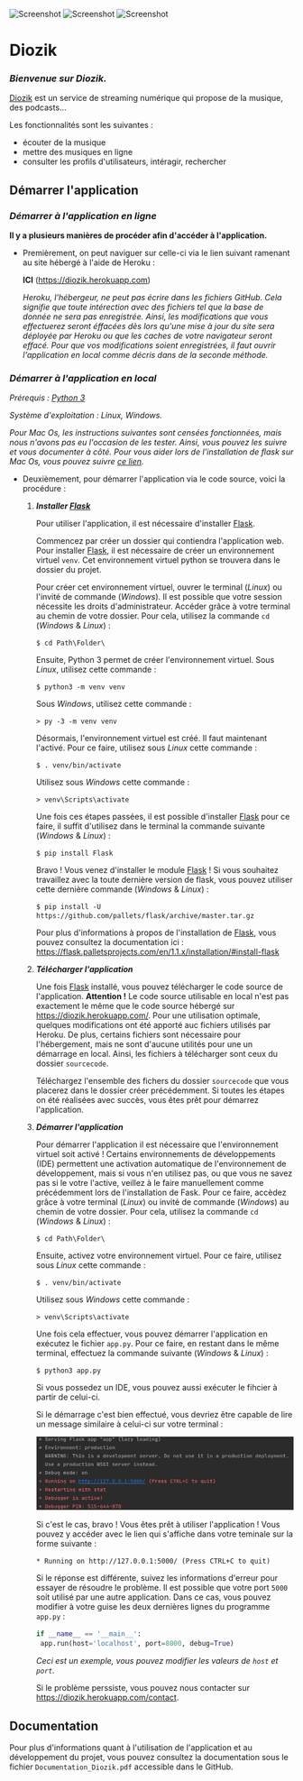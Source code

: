 ![Screenshot](image-readme/yellow_icon.ico) ![Screenshot](image-readme/white_icon.ico) ![Screenshot](image-readme/blue_icon.ico)
# Diozik

### _Bienvenue sur Diozik._
[Diozik](https://diozik.herokuapp.com/) est un service de streaming numérique qui propose de la musique, des podcasts...

Les fonctionnalités sont les suivantes :
- écouter de la musique
- mettre des musiques en ligne
- consulter les profils d'utilisateurs, intéragir, rechercher

## Démarrer l'application

### _Démarrer à l'application en ligne_

**Il y a plusieurs manières de procéder afin d'accéder à l'application.**

- Premièrement, on peut naviguer sur celle-ci via le lien suivant ramenant au site hébergé à l'aide de Heroku :

    **ICI** (https://diozik.herokuapp.com)
    
    _Heroku, l'hébergeur, ne peut pas écrire dans les fichiers GitHub. Cela signifie que toute intérection avec des fichiers tel que la base de donnée ne sera pas enregistrée. Ainsi, les modifications que vous effectuerez seront éffacées dès lors qu'une mise à jour du site sera déployée par Heroku ou que les caches de votre navigateur seront effacé. Pour que vos modifications soient enregistrées, il faut ouvrir l'application en local comme décris dans de la seconde méthode._

### _Démarrer à l'application en local_

_Prérequis : [Python 3](https://docs.python.org/3/index.html)_

_Système d'exploitation : Linux, Windows._

_Pour Mac Os, les instructions suivantes sont censées fonctionnées, mais nous n'avons pas eu l'occasion de les tester. Ainsi, vous pouvez les suivre et vous documenter à côté. Pour vous aider lors de l'installation de flask sur Mac Os, vous pouvez suivre [ce lien](https://gist.github.com/dineshviswanath/af72af0ae2031cd9949f)._

- Deuxièmement, pour démarrer l'application via le code source, voici la procédure :

   1. ***Installer [Flask](https://flask.palletsprojects.com/en/1.1.x/)***
      
      Pour utiliser l'application, il est nécessaire d'installer [Flask](https://flask.palletsprojects.com/en/1.1.x/).
      
      Commencez par créer un dossier qui contiendra l'application web.
      Pour installer [Flask](https://flask.palletsprojects.com/en/1.1.x/), il est nécessaire de créer un environnement virtuel `venv`. Cet environnement virtuel python se trouvera dans le dossier du projet.
      
      Pour créer cet environnement virtuel, ouvrer le terminal (_Linux_) ou l'invité de commande (_Windows_). Il est possible que votre session nécessite les droits d'administrateur. Accéder grâce à votre terminal au chemin de votre dossier. Pour cela, utilisez la commande `cd` (_Windows_ & _Linux_) :
      
      ```
      $ cd Path\Folder\
      ```
      
      Ensuite, Python 3 permet de créer l'environnement virtuel. Sous _Linux_, utilisez cette commande :
      ```
      $ python3 -m venv venv
      ```
      Sous _Windows_, utilisez cette commande :
      ```
      > py -3 -m venv venv
      ```
      
      Désormais, l'environnement virtuel est créé. Il faut maintenant l'activé. Pour ce faire, utilisez sous _Linux_ cette commande :
      ```
      $ . venv/bin/activate
      ```
      Utilisez sous _Windows_ cette commande :
      ```
      > venv\Scripts\activate
      ```
      Une fois ces étapes passées, il est possible d'installer [Flask](https://flask.palletsprojects.com/en/1.1.x/) pour ce faire, il suffit d'utilisez dans le terminal la commande suivante (_Windows_ & _Linux_) :
      ```
      $ pip install Flask
      ```
      Bravo ! Vous venez d'installer le module [Flask](https://flask.palletsprojects.com/en/1.1.x/) ! Si vous souhaitez travaillez avec la toute dernière version de flask, vous pouvez utiliser cette dernière commande (_Windows_ & _Linux_) :
      ```
      $ pip install -U https://github.com/pallets/flask/archive/master.tar.gz
      ```
      Pour plus d'informations à propos de l'installation de [Flask](https://flask.palletsprojects.com/en/1.1.x/), vous pouvez consultez la documentation ici : https://flask.palletsprojects.com/en/1.1.x/installation/#install-flask

   2. ***Télécharger l'application***
      
      Une fois [Flask](https://flask.palletsprojects.com/en/1.1.x/) installé, vous pouvez télécharger le code source de l'application. **Attention !** Le code source utilisable en local n'est pas exactement le même que le code source hébergé sur https://diozik.herokuapp.com/. Pour une utilisation optimale, quelques modifications ont été apporté auc fichiers utilisés par Heroku. De plus, certains fichiers sont nécessaire pour l'hébergement, mais ne sont d'aucune utilités pour une un démarrage en local. Ainsi, les fichiers à télécharger sont ceux du dossier `sourcecode`.
      
      Téléchargez l'ensemble des fichers du dossier `sourcecode` que vous placerez dans le dossier créer précédemment. Si toutes les étapes on été réalisées avec succès, vous êtes prêt pour démarrez l'application.
      
   3. ***Démarrer l'application***
      
      Pour démarrer l'application il est nécessaire que l'environnement virtuel soit activé ! Certains environnements de développements (IDE) permettent une activation automatique de l'environnement de développement, mais si vous n'en utilisez pas, ou que vous ne savez pas si le votre l'active, veillez à le faire manuellement comme précédemment lors de l'installation de Fask. Pour ce faire, accèdez grâce à votre terminal (_Linux_) ou invité de commande (_Windows_) au chemin de votre dossier. Pour cela, utilisez la commande `cd` (_Windows_ & _Linux_) :
      
      ```
      $ cd Path\Folder\
      ```
      Ensuite, activez votre environnement virtuel. Pour ce faire, utilisez sous _Linux_ cette commande :
      ```
      $ . venv/bin/activate
      ```
      Utilisez sous _Windows_ cette commande :
      ```
      > venv\Scripts\activate
      ```
      Une fois cela effectuer, vous pouvez démarrer l'application en exécutez le fichier `app.py`.  Pour ce faire, en restant dans le même terminal, effectuez la commande suivante (_Windows_ & _Linux_) :
      ```
      $ python3 app.py
      ```
      Si vous possedez un IDE, vous pouvez aussi exécuter le fihcier à partir de celui-ci.
      
      Si le démarrage c'est bien effectué, vous devriez être capable de lire un message similaire à celui-ci sur votre terminal :    
      

      ![Screenshot](image-readme/launcher.jpg)

      Si c'est le cas, bravo ! Vous êtes prêt à utiliser l'application ! Vous pouvez y accéder avec le lien qui s'affiche dans votre teminale sur la forme suivante :
      ```
      * Running on http://127.0.0.1:5000/ (Press CTRL+C to quit)
      ```
      Si le réponse est différente, suivez les informations d'erreur pour essayer de résoudre le problème. Il est possible que votre port `5000` soit utilisé par une autre application. Dans ce cas, vous pouvez modifier à votre guise les deux dernières lignes du programme `app.py` :
      ```py
      if __name__ == '__main__':
       app.run(host='localhost', port=8000, debug=True)
      ```
      _Ceci est un exemple, vous pouvez modifier les valeurs de `host` et `port`._

      Si le problème perssiste, vous pouvez nous contacter sur https://diozik.herokuapp.com/contact.

## Documentation

Pour plus d'informations quant à l'utilisation de l'application et au développement du projet, vous pouvez consultez la documentation sous le fichier `Documentation_Diozik.pdf` accessible dans le GitHub.
